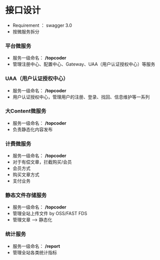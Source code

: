 # 接口设计

* Requirement ： swagger 3.0
* 按微服务拆分





### 平台微服务

* 服务一级命名：  **/topcoder**
* 管理注册中心、配置中心、Gateway、UAA（用户认证授权中心）等服务



### UAA（用户认证授权中心）

* 服务一级命名：  **/topcoder**
* 用户认证授权中心，管理用户的注册、登录、找回、信息维护等一系列



### 大Content微服务

* 服务一级命名：  **/topcoder**
* 负责静态化内容发布



### 计费微服务

* 服务一级命名：  **/topcoder**
* 对于有偿文章，拦截购买/会员
* 会员方式
* 购买文章方式
* 支付业务



### 静态文件存储服务

* 服务一级命名：  **/topcoder**
* 管理全站上传文件  by OSS/FAST FDS
* 管理文章 --&gt; 静态化



### 统计服务

* 服务一级命名：  **/report**
* 管理全站各类统计指标



